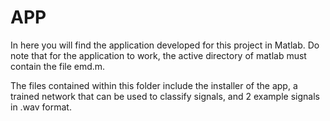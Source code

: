 # APP
In here you will find the application developed for this project in Matlab. Do note that for the application to work, the active directory of matlab must contain the file emd.m.

The files contained within this folder include the installer of the app, a trained network that can be used to classify signals, and 2 example signals in .wav format.

